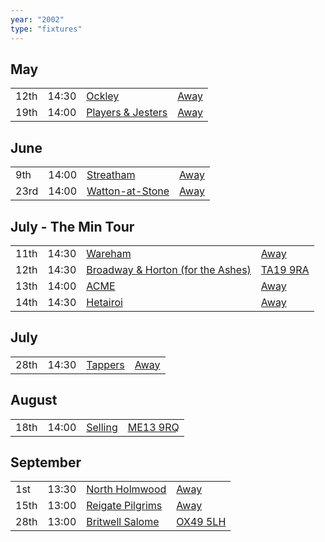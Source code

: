 ```yaml
---
year: "2002"
type: "fixtures"
---
```


## May

|  |  |  |  |
|:---|:---|:---|:---|
| 12th | 14:30 | [Ockley](/2002/ockley) | [Away](https://goo.gl/maps/vmhvFhbrVZGrsXAAA) |
| 19th | 14:00 | [Players & Jesters](/2002/players-and-jesters) | [Away]() |

## June

|  |  |  |  |
|:---|:---|:---|:---|
| 9th | 14:00 | [Streatham](/2002/streatham) | [Away]() |
| 23rd | 14:00 | [Watton-at-Stone](/2002/watton-at-stone) | [Away](https://goo.gl/maps/JPBQawMsjLgYtVHk9) |

## July - The Min Tour

|  |  |  |  |
|:---|:---|:---|:---|
| 11th | 14:30 | [Wareham](/2002/wareham) | [Away]() |
| 12th | 14:30 | [Broadway & Horton (for the Ashes)](/2002/broadway-and-horton) | [TA19 9RA](https//goo.gl/maps/hVamJL8if6v) |
| 13th | 14:00 | [ACME](/2002/acme) | [Away]() |
| 14th | 14:30 | [Hetairoi](/2002/hetairoi) | [Away]() |

## July

|  |  |  |  |
|:---|:---|:---|:---|
| 28th | 14:30 | [Tappers](/2002/tappers) | [Away]() |

## August

|  |  |  |  |
|:---|:---|:---|:---|
| 18th | 14:00 | [Selling](/2002/selling) | [ME13 9RQ](https//goo.gl/maps/QeLhjBkEbJr) |

## September

|  |  |  |  |
|:---|:---|:---|:---|
| 1st | 13:30 | [North Holmwood](/2002/north-holmwood) | [Away]() |
| 15th | 13:00 | [Reigate Pilgrims](/2002/reigate-pilgrims) | [Away](https://goo.gl/maps/z54KDhWLtQreY6xy9) |
| 28th | 13:00 | [Britwell Salome](/2002/britwell-salome) | [OX49 5LH](https://goo.gl/maps/CGgpPNyQhotADDFs9) |